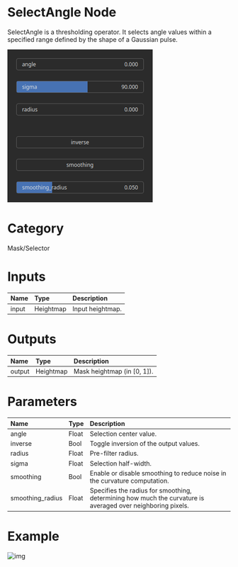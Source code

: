 
SelectAngle Node
================


SelectAngle is a thresholding operator. It selects angle values within a specified range defined by the shape of a Gaussian pulse.



![img](../../images/nodes/SelectAngle_settings.png)


# Category


Mask/Selector
# Inputs

|Name|Type|Description|
| :--- | :--- | :--- |
|input|Heightmap|Input heightmap.|

# Outputs

|Name|Type|Description|
| :--- | :--- | :--- |
|output|Heightmap|Mask heightmap (in [0, 1]).|

# Parameters

|Name|Type|Description|
| :--- | :--- | :--- |
|angle|Float|Selection center value.|
|inverse|Bool|Toggle inversion of the output values.|
|radius|Float|Pre-filter radius.|
|sigma|Float|Selection half-width.|
|smoothing|Bool|Enable or disable smoothing to reduce noise in the curvature computation.|
|smoothing_radius|Float|Specifies the radius for smoothing, determining how much the curvature is averaged over neighboring pixels.|

# Example


![img](../../images/nodes/SelectAngle.png)

